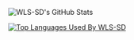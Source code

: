 



![WLS-SD's GitHub Stats](https://github-readme-stats.vercel.app/api?username=WLS-SD&show_icons=true&theme=aura)




[![Top Languages Used By WLS-SD](https://github-readme-stats.vercel.app/api/top-langs/?username=WLS-SD&layout=compact)](https://github.com/WLS-SD/github-readme-stats)
